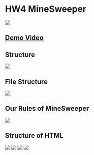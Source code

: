 # HW4 MineSweeper

![](https://i.imgur.com/pfsPBRR.png)

## [Demo Video](https://www.youtube.com/watch?v=mDx4bi-rA-Q)

## Structure

![](https://i.imgur.com/noioyH8.png)

## File Structure

![](https://i.imgur.com/LQWxcXW.png)

## Our Rules of MineSweeper

![](https://i.imgur.com/1Di60VR.png)

## Structure of HTML

![](https://i.imgur.com/18fudrr.png)
![](https://i.imgur.com/nLgxGL2.png)
![](https://i.imgur.com/5TwVv4A.png)
![](https://i.imgur.com/BvhORok.png)

